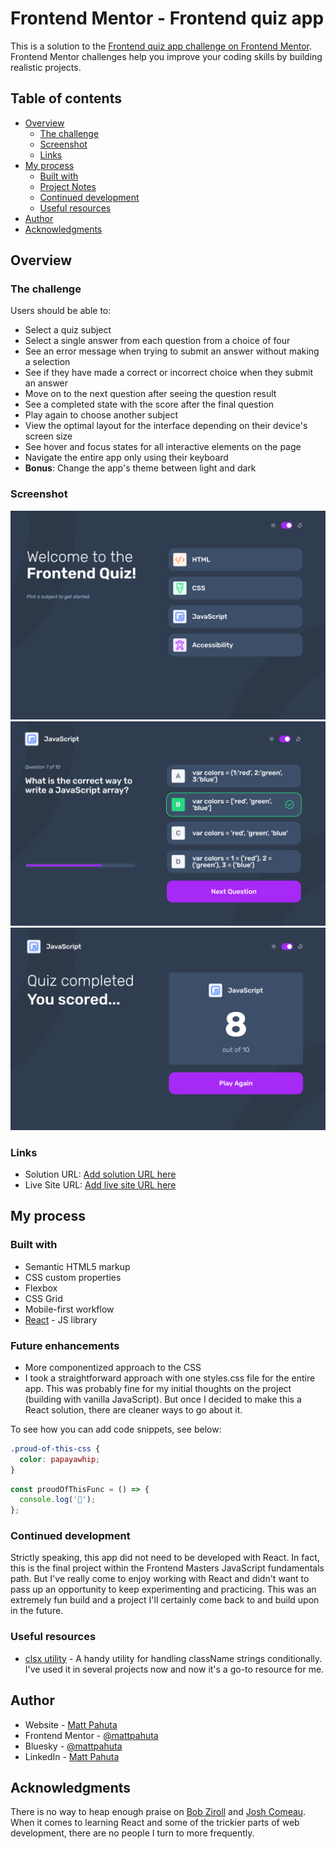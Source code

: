 # Frontend Mentor - Frontend quiz app

This is a solution to the [Frontend quiz app challenge on Frontend Mentor](https://www.frontendmentor.io/challenges/frontend-quiz-app-BE7xkzXQnU). Frontend Mentor challenges help you improve your coding skills by building realistic projects.

## Table of contents

- [Overview](#overview)
  - [The challenge](#the-challenge)
  - [Screenshot](#screenshot)
  - [Links](#links)
- [My process](#my-process)
  - [Built with](#built-with)
  - [Project Notes](#project-notes)
  - [Continued development](#continued-development)
  - [Useful resources](#useful-resources)
- [Author](#author)
- [Acknowledgments](#acknowledgments)

## Overview

### The challenge

Users should be able to:

- Select a quiz subject
- Select a single answer from each question from a choice of four
- See an error message when trying to submit an answer without making a selection
- See if they have made a correct or incorrect choice when they submit an answer
- Move on to the next question after seeing the question result
- See a completed state with the score after the final question
- Play again to choose another subject
- View the optimal layout for the interface depending on their device's screen size
- See hover and focus states for all interactive elements on the page
- Navigate the entire app only using their keyboard
- **Bonus**: Change the app's theme between light and dark

### Screenshot

![](./project-ss-01.png)
![](./project-ss-02.png)
![](./project-ss-03.png)

### Links

- Solution URL: [Add solution URL here](https://your-solution-url.com)
- Live Site URL: [Add live site URL here](https://your-live-site-url.com)

## My process

### Built with

- Semantic HTML5 markup
- CSS custom properties
- Flexbox
- CSS Grid
- Mobile-first workflow
- [React](https://reactjs.org/) - JS library


### Future enhancements

- More componentized approach to the CSS
- I took a straightforward approach with one styles.css file for the entire app. This was probably fine for my initial thoughts on the project (building with vanilla JavaScript). But once I decided to make this a React solution, there are cleaner ways to go about it.

To see how you can add code snippets, see below:

```css
.proud-of-this-css {
  color: papayawhip;
}
```

```js
const proudOfThisFunc = () => {
  console.log('🎉');
};
```

### Continued development

Strictly speaking, this app did not need to be developed with React. In fact, this is the final project within the Frontend Masters JavaScript fundamentals path. But I've really come to enjoy working with React and didn't want to pass up an opportunity to keep experimenting and practicing. This was an extremely fun build and a project I'll certainly come back to and build upon in the future.

### Useful resources

- [clsx utility](https://www.npmjs.com/package/clsx) - A handy utility for handling className strings conditionally. I've used it in several projects now and now it's a go-to resource for me. 

## Author

- Website - [Matt Pahuta](https://www.mattpahuta.com)
- Frontend Mentor - [@mattpahuta](https://www.frontendmentor.io/profile/MattPahuta)
- Bluesky - [@mattpahuta](https://bsky.app/profile/mattpahuta.bsky.social)
- LinkedIn - [Matt Pahuta](www.linkedin.com/in/mattpahuta)

## Acknowledgments

There is no way to heap enough praise on [Bob Ziroll](https://scrimba.com/@bobziroll) and [Josh Comeau](https://www.joshwcomeau.com/). When it comes to learning React and some of the trickier parts of web development, there are no people I turn to more frequently. 
